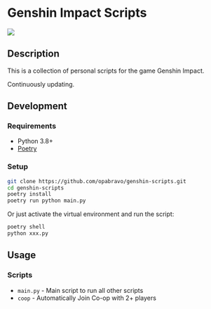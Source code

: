 # Genshin Impact Scripts
![](https://i.imgur.com/3YeFaHT.gif)

## Description
This is a collection of personal scripts for the game Genshin Impact.

Continuously updating.

## Development

### Requirements

- Python 3.8+
- [Poetry](https://python-poetry.org/)

### Setup

```bash
git clone https://github.com/opabravo/genshin-scripts.git
cd genshin-scripts
poetry install
poetry run python main.py
```
Or just activate the virtual environment and run the script:
```bash
poetry shell
python xxx.py
```

## Usage

### Scripts

- `main.py` - Main script to run all other scripts
- `coop` - Automatically Join Co-op with 2+ players